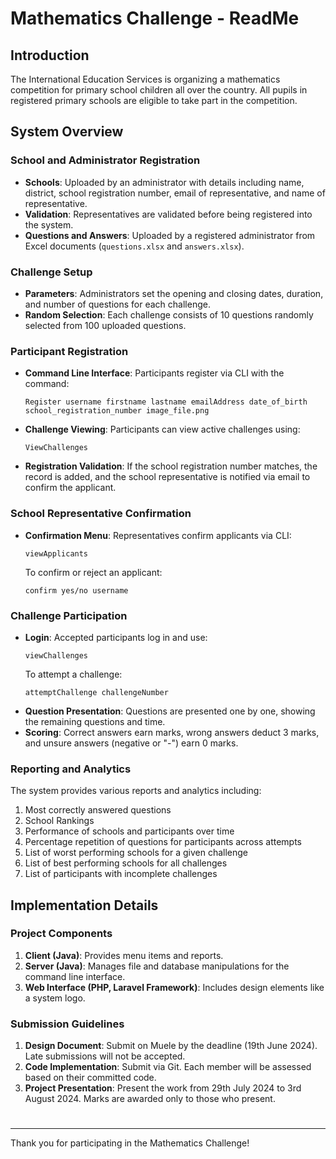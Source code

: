 # Mathematics Challenge - ReadMe

## Introduction

The International Education Services is organizing a mathematics competition for primary school children all over the country. All pupils in registered primary schools are eligible to take part in the competition.

## System Overview

### School and Administrator Registration

- **Schools**: Uploaded by an administrator with details including name, district, school registration number, email of representative, and name of representative.
- **Validation**: Representatives are validated before being registered into the system.
- **Questions and Answers**: Uploaded by a registered administrator from Excel documents (`questions.xlsx` and `answers.xlsx`).

### Challenge Setup

- **Parameters**: Administrators set the opening and closing dates, duration, and number of questions for each challenge.
- **Random Selection**: Each challenge consists of 10 questions randomly selected from 100 uploaded questions.

### Participant Registration

- **Command Line Interface**: Participants register via CLI with the command:
  ```
  Register username firstname lastname emailAddress date_of_birth school_registration_number image_file.png
  ```
- **Challenge Viewing**: Participants can view active challenges using:
  ```
  ViewChallenges
  ```
- **Registration Validation**: If the school registration number matches, the record is added, and the school representative is notified via email to confirm the applicant.

### School Representative Confirmation

- **Confirmation Menu**: Representatives confirm applicants via CLI:
  ```
  viewApplicants
  ```
  To confirm or reject an applicant:
  ```
  confirm yes/no username
  ```

### Challenge Participation

- **Login**: Accepted participants log in and use:
  ```
  viewChallenges
  ```
  To attempt a challenge:
  ```
  attemptChallenge challengeNumber
  ```
- **Question Presentation**: Questions are presented one by one, showing the remaining questions and time.
- **Scoring**: Correct answers earn marks, wrong answers deduct 3 marks, and unsure answers (negative or "-") earn 0 marks.

### Reporting and Analytics

The system provides various reports and analytics including:
1. Most correctly answered questions
2. School Rankings
3. Performance of schools and participants over time
4. Percentage repetition of questions for participants across attempts
5. List of worst performing schools for a given challenge
6. List of best performing schools for all challenges
7. List of participants with incomplete challenges

## Implementation Details

### Project Components

1. **Client (Java)**: Provides menu items and reports.
2. **Server (Java)**: Manages file and database manipulations for the command line interface.
3. **Web Interface (PHP, Laravel Framework)**: Includes design elements like a system logo.

### Submission Guidelines

1. **Design Document**: Submit on Muele by the deadline (19th June 2024). Late submissions will not be accepted.
2. **Code Implementation**: Submit via Git. Each member will be assessed based on their committed code.
3. **Project Presentation**: Present the work from 29th July 2024 to 3rd August 2024. Marks are awarded only to those who present.

#

---

Thank you for participating in the Mathematics Challenge!
